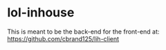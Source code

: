 # lol-inhouse

This is meant to be the back-end for the front-end at:
https://github.com/cbrand125/lih-client
